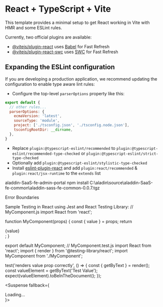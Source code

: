 # React + TypeScript + Vite

This template provides a minimal setup to get React working in Vite with HMR and some ESLint rules.

Currently, two official plugins are available:

- [@vitejs/plugin-react](https://github.com/vitejs/vite-plugin-react/blob/main/packages/plugin-react/README.md) uses [Babel](https://babeljs.io/) for Fast Refresh
- [@vitejs/plugin-react-swc](https://github.com/vitejs/vite-plugin-react-swc) uses [SWC](https://swc.rs/) for Fast Refresh

## Expanding the ESLint configuration

If you are developing a production application, we recommend updating the configuration to enable type aware lint rules:

- Configure the top-level `parserOptions` property like this:

```js
export default {
  // other rules...
  parserOptions: {
    ecmaVersion: 'latest',
    sourceType: 'module',
    project: ['./tsconfig.json', './tsconfig.node.json'],
    tsconfigRootDir: __dirname,
  },
}
```

- Replace `plugin:@typescript-eslint/recommended` to `plugin:@typescript-eslint/recommended-type-checked` or `plugin:@typescript-eslint/strict-type-checked`
- Optionally add `plugin:@typescript-eslint/stylistic-type-checked`
- Install [eslint-plugin-react](https://github.com/jsx-eslint/eslint-plugin-react) and add `plugin:react/recommended` & `plugin:react/jsx-runtime` to the `extends` list


aladdin-SaaS-fe-admin-portal
npm install C:\\aladin\\source\\aladdin-SaaS-fe-common\\aladdin-sass-fe-common-0.0.7.tgz


Error Boundaries



Sample Testing in React using Jest and React Testing Library:
// MyComponent.js
import React from 'react';

function MyComponent(props) {
  const { value } = props;
  return <div>{value}</div>;
}

export default MyComponent;
// MyComponent.test.js
import React from 'react';
import { render } from '@testing-library/react';
import MyComponent from './MyComponent';

test('renders value prop correctly', () => {
  const { getByText } = render(<MyComponent value="Test Value" />);
  const valueElement = getByText('Test Value');
  expect(valueElement).toBeInTheDocument();
});




<Suspense fallback={<div>Loading...</div>}>
        <UserList />
      </Suspense>

